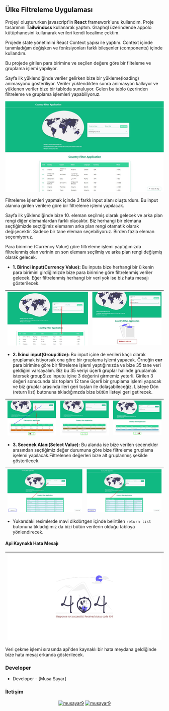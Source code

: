 ## Ülke Filtreleme Uygulaması

Projeyi oluştururken javascript'in **React** framework'unu kullandım. Proje tasarımını **Tailwindcss** kullanarak yaptım. Graphql üzerindende appolo kütüphanesini kullanarak verileri kendi localime çektim.

Projede state yönetimini React Context yapısı ile yaptım. Context içinde tanımladığım değişken ve fonksiyonları farklı bileşenler (components) içinde kullandım.

Bu projede girilen para birimine ve seçilen değere göre bir filteleme ve gruplama işlemi yapılıyor.

Sayfa ilk yüklendiğinde veriler gelirken bize bir yükleme(loading) animasyonu gösteriliyor. Veriler yüklendikten sonra animasyon kalkıyor ve yüklenen veriler bize bir tabloda sunuluyor. Gelen bu tablo üzerinden filtreleme ve gruplama işlemleri yapabiliyoruz.

![img-1](src/images/1.jpg)

Filtreleme işlemleri yapmak içinde 3 farklı input alanı oluşturdum. Bu input alanına girilen verilere göre bir filtreleme işlemi yapılacak.

Sayfa ilk yüklendiğinde bize 10. eleman seçilmiş olarak gelecek ve arka plan rengi diğer elemanlardan farklı olacaktır. Biz herhangi bir elemana seçtiğimizde seçtiğimiz elemanın arka plan rengi otamatik olarak değişecektir. Sadece bir tane eleman seçebiliyoruz. Birden fazla eleman seçemiyoruz.

Para birimine (Currency Value) göre filtreleme işlemi yaptığımızda filtrelenmiş olan verinin en son elemanı seçilmiş ve arka plan rengi değişmiş olarak gelecek.

- **1. Birinci input(Currency Value):** Bu inputa bize herhangi bir ülkenin para birimini girdiğimizde bize para birimine göre filtrelenmiş veriler gelecek. Eğer filtrelenmiş herhangi bir veri yok ise biz hata mesajı gösterilecek.

| ![img-2](src/images/2.jpg) | ![img-3](src/images/3.jpg) |
| -------------------------- | -------------------------- |

- **2. İkinci input(Group Size):** Bu input içine de verileri kaçlı olarak gruplamak istiyorsak ona göre bir gruplama işlemi yapacak. Örneğin **eur** para birimine göre bir filtreleme işlemi yaptığımızda ve bize 35 tane veri geldiğini varsayalım. Biz bu 35 veriyi üçerli gruplar halinde gruplamak istersek groupSize inputu içine 3 değerini girmemiz yeterli. Girilen 3 değeri sonucunda biz toplam 12 tane üçerli bir gruplama işlemi yapacak ve biz gruplar arasında ileri geri tuşları ile dolaşabileceğiz.
  Listeye Dön (return list) butonuna tıkladığımzda bize bütün listeyi geri getirecek.

| ![img-4](src/images/4.jpg) | ![img-5](src/images/5.jpg) | ![img-6](src/images/6.jpg) |
| -------------------------- | -------------------------- | -------------------------- |

- **3. Secenek Alanı(Select Value):** Bu alanda ise bize verilen secenekler arasından seçtiğimiz değer durumuna göre bize filtreleme gruplama işelemi yapılacak.Filtrelenen değerleri bize alt gruplanmış şekilde gösterilecek.

| ![img-7](src/images/7.jpg) | ![img-8](src/images/8.jpg) |
| -------------------------- | -------------------------- |

- Yukarıdaki resimlerde mavi dikdörtgen içinde belirtilen `return list` butonuna tıkladığımız da bizi bütün verilerin olduğu tabloya yönlendirecek.

#### Api Kaynaklı Hata Mesajı

| ![img-9](src/images/9.jpg) |
| -------------------------- |

Veri çekme işlemi sırasında api'den kaynaklı bir hata meydana geldiğinde bize hata mesaj erkanda gösterilecek.

### Developer

- Developer - [Musa Sayar]

### İletişim

<p align="center">
<a href="https://www.linkedin.com/in/musasayar/" target="blank"><img align="center" src="https://raw.githubusercontent.com/rahuldkjain/github-profile-readme-generator/master/src/images/icons/Social/linked-in-alt.svg" alt="musayar9" height="30" width="40" /></a>
<a href="https://github.com/musayar9" target="blank"><img align="center" src="https://raw.githubusercontent.com/rahuldkjain/github-profile-readme-generator/master/src/images/icons/Social/medium.svg" alt="musayar9" height="30" width="40" /></a>
</p>
